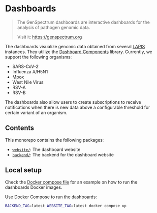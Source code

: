 # Dashboards

> The GenSpectrum dashboards are interactive dashboards for the analysis of pathogen genomic data.
> 
> Visit it: https://genspectrum.org

The dashboards visualize genomic data obtained from several [LAPIS](https://github.com/GenSpectrum/LAPIS) instances.
They utilize the [Dashboard Components](https://github.com/GenSpectrum/dashboard-components) library.
Currently, we support the following organisms:
- SARS-CoV-2
- Influenza A/H5N1
- Mpox
- West Nile Virus
- RSV-A
- RSV-B

The dashboards also allow users to create subscriptions to receive notifications
when there is new data above a configurable threshold for certain variant of an organism.

## Contents

This monorepo contains the following packages:
- [`website/`](./website): The dashboard website
- [`backend/`](./backend): The backend for the dashboard website


## Local setup

Check the [Docker compose file](docker-compose.yml) for an example on how to run the dashboards Docker images.

Use Docker Compose to run the dashboards:
```bash
BACKEND_TAG=latest WEBSITE_TAG=latest docker compose up
```